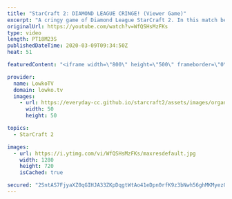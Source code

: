 ```yaml
---
title: "StarCraft 2: DIAMOND LEAGUE CRINGE! (Viewer Game)"
excerpt: "A cringy game of Diamond League StarCraft 2. In this match between CmdrJay and AmarthDagnir we see the Terran player focus on lots of different kinds of cheese. While it starts with a Bunker Rush we quickly realise that it won't win him the game so he transitions towards something even more cheeky."
originalUrl: https://youtube.com/watch?v=WfQSHsMzFKs
type: video
length: PT18M23S
publishedDateTime: 2020-03-09T09:34:50Z
heat: 51

featuredContent: "<iframe width=\"800\" height=\"500\" frameborder=\"0\" src=\"https://www.youtube.com/embed/WfQSHsMzFKs\" allow=\"accelerometer; autoplay; encrypted-media; gyroscope; picture-in-picture\" allowfullscreen></iframe>"

provider:
  name: LowkoTV
  domain: lowko.tv
  images:
    - url: https://everyday-cc.github.io/starcraft2/assets/images/organizations/lowko.tv-50x50.jpg
      width: 50
      height: 50

topics:
  - StarCraft 2

images:
  - url: https://i.ytimg.com/vi/WfQSHsMzFKs/maxresdefault.jpg
    width: 1280
    height: 720
    isCached: true

secured: "2SntAS7FjyaXZ0qGIHJA33ZKpDqgtWtAo41eDpn0rfK9z3bNwh56ghMKMyezOhB1FjRX6/N/gdm5BiTZUyFlj/yOHEz58ctfhjZ/ZDUWgNhUVX0CIGvg9fdth73SNIFD1E0TDmK0NnO1SzWvO9O2IRSNQZHW8Uqo77ogxH+IGOo2kbraoQpqAniLe0Yfk7KFujoHCXSGFSDUaF4Cn/cXXohuk/j/v157N+YRg7XceIYGFGnQnnaIaUkvHNpMAEfGIgJrcWsJxuwbCxB6286zIcdV7EEL6I+r/IaD/qFCFN6rh3Q4aSOGuN/4weNgILVwxxlxYp49y+DcRy3AbdwiWFSXeKF+3AuG47JMU2tvtm3CHz2UIuarOZ/9Se20rwcymfESdzhGVNPCZzRNJv5kS9vKQgqlCVI87x0rcvepp8ITkFMHYJSELg1umyu3r0rF;6U3poXZpybCmkXgUdYi+kA=="
---
```


